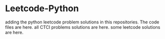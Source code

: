 # Leetcode-Python
adding the python leetcode problem solutions in this repositories. 
The code files are here.
all CTCI problems solutions are here.
some leetcode solutions are here.
































































































































































































































































































































































































































































































































































































































































































































